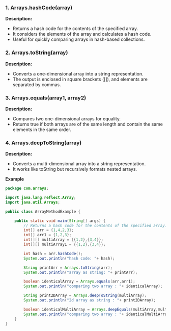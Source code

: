 ### 1. Arrays.hashCode(array)
   **Description:**
   - Returns a hash code for the contents of the specified array.
   - It considers the elements of the array and calculates a hash code.
   - Useful for quickly comparing arrays in hash-based collections.

### 2. Arrays.toString(array)
   **Description:**
   - Converts a one-dimensional array into a string representation.
   - The output is enclosed in square brackets ([]), and elements are separated by commas.

### 3. Arrays.equals(array1, array2)
   **Description:**
   - Compares two one-dimensional arrays for equality.
   - Returns true if both arrays are of the same length and contain the same elements in the same order.

### 4. Arrays.deepToString(array)
   **Description:**
   - Converts a multi-dimensional array into a string representation.
   - It works like toString but recursively formats nested arrays.

**Example**
```java
package com.arrays;

import java.lang.reflect.Array;
import java.util.Arrays;

public class ArrayMethodExample {

    public static void main(String[] args) {
        // Returns a hash code for the contents of the specified array.
        int[] arr = {1,4,2,3};
        int[] arr1 = {1,2,3};
        int[][] multiArray = {{1,2},{3,4}};
        int[][] multiArray1 = {{1,2},{3,4}};

        int hash = arr.hashCode();
        System.out.println("hash code: "+ hash);

        String printArr = Arrays.toString(arr);
        System.out.println("array as string: "+ printArr);

        boolean identicalArray = Arrays.equals(arr,arr1);
        System.out.println("comparing two array : "+ identicalArray);

        String print2DArray = Arrays.deepToString(multiArray);
        System.out.println("2d array as string : "+ print2DArray);

        boolean identicalMultiArray = Arrays.deepEquals(multiArray,multiArray1);
        System.out.println("comparing two array : "+ identicalMultiArray);
    }
}
```
